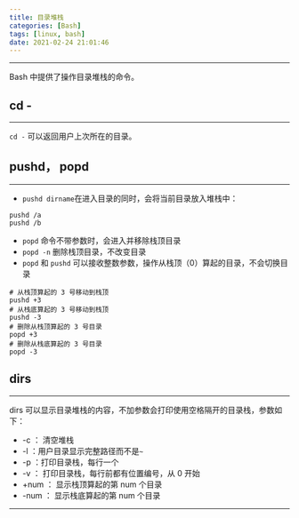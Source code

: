 ```yaml
---
title: 目录堆栈
categories: [Bash]
tags: [linux, bash]
date: 2021-02-24 21:01:46
---
```


---

Bash 中提供了操作目录堆栈的命令。

## cd -

---

`cd -` 可以返回用户上次所在的目录。

## pushd， popd

---

- `pushd dirname`在进入目录的同时，会将当前目录放入堆栈中：

```shell
pushd /a
pushd /b
```

- `popd`  命令不带参数时，会进入并移除栈顶目录
- `popd -n`  删除栈顶目录，不改变目录
- `popd` 和 `pushd` 可以接收整数参数，操作从栈顶（0）算起的目录，不会切换目录

```shell
# 从栈顶算起的 3 号移动到栈顶
pushd +3
# 从栈底算起的 3 号移动到栈顶
pushd -3
# 删除从栈顶算起的 3 号目录
popd +3
# 删除从栈底算起的 3 号目录
popd -3
```

## dirs

---

dirs 可以显示目录堆栈的内容，不加参数会打印使用空格隔开的目录栈，参数如下：

- -c ： 清空堆栈
- -l ：用户目录显示完整路径而不是`~`
- -p ：打印目录栈，每行一个
- -v ： 打印目录栈，每行前都有位置编号，从 0 开始
- +num ： 显示栈顶算起的第 num 个目录
- -num ： 显示栈底算起的第 num 个目录

---



